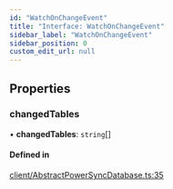 ```yaml
---
id: "WatchOnChangeEvent"
title: "Interface: WatchOnChangeEvent"
sidebar_label: "WatchOnChangeEvent"
sidebar_position: 0
custom_edit_url: null
---
```


## Properties

### changedTables

• **changedTables**: `string`[]

#### Defined in

[client/AbstractPowerSyncDatabase.ts:35](https://github.com/powersync-ja/powersync-react-native-sdk/blob/65a3c12/packages/powersync-sdk-common/src/client/AbstractPowerSyncDatabase.ts#L35)
